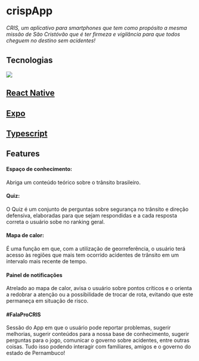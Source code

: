 # crispApp

<h6> CRIS, um aplicativo para smartphones que tem como propósito a mesma missão de São Cristóvão que é ter firmeza e vigilância para que todos cheguem no destino sem acidentes! </h6>

## Tecnologias
<img src="https://i1.wp.com/blog.alexdevero.com/wp-content/uploads/2018/12/react-native-expo-how-to-build-your-first-mobile-app.jpg?w=1024&ssl=1"/> 

## [React Native](https://reactnative.dev/)
## [Expo](https://expo.io/)
## [Typescript](https://www.typescriptlang.org/)

## Features

 <h4>Espaço de conhecimento:</h4> 
  Abriga um conteúdo teórico sobre o trânsito brasileiro.
 <h4>Quiz:</h4> 
  O Quiz é um conjunto de perguntas sobre segurança no trânsito e direção defensiva, elaboradas para que sejam respondidas e a cada resposta correta o usuário sobe no ranking geral.
 <h4>Mapa de calor:</h4>
  É uma função em que, com a utilização de georreferência, o usuário terá acesso às regiões que mais tem ocorrido acidentes de trânsito em um intervalo mais recente de tempo.
  <h4>Painel de notificações</h4>
  Atrelado ao mapa de calor, avisa o usuário sobre pontos críticos e o orienta a redobrar a atenção ou a possibilidade de trocar de rota, evitando que este permaneça em situação de risco.
  <h4>#FalaProCRIS</h4>
  Sessão do App em que o usuário pode reportar problemas, sugerir melhorias, sugerir conteúdos para a nossa base de conhecimento, sugerir perguntas para o jogo, comunicar o governo sobre acidentes, entre outras coisas.
Tudo isso podendo interagir com familiares, amigos e o governo do estado de Pernambuco!


